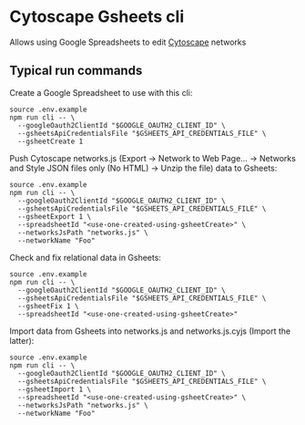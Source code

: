 # Cytoscape Gsheets cli

Allows using Google Spreadsheets to edit [Cytoscape](https://cytoscape.org/) networks

## Typical run commands

Create a Google Spreadsheet to use with this cli:
```
source .env.example
npm run cli -- \
  --googleOauth2ClientId "$GOOGLE_OAUTH2_CLIENT_ID" \
  --gsheetsApiCredentialsFile "$GSHEETS_API_CREDENTIALS_FILE" \
  --gsheetCreate 1
```

Push Cytoscape networks.js (Export -> Network to Web Page... -> Networks and Style JSON files only (No HTML) -> Unzip the file) data to Gsheets:
```
source .env.example
npm run cli -- \
  --googleOauth2ClientId "$GOOGLE_OAUTH2_CLIENT_ID" \
  --gsheetsApiCredentialsFile "$GSHEETS_API_CREDENTIALS_FILE" \
  --gsheetExport 1 \
  --spreadsheetId "<use-one-created-using-gsheetCreate>" \
  --networksJsPath "networks.js" \
  --networkName "Foo"
```

Check and fix relational data in Gsheets:
```
source .env.example
npm run cli -- \
  --googleOauth2ClientId "$GOOGLE_OAUTH2_CLIENT_ID" \
  --gsheetsApiCredentialsFile "$GSHEETS_API_CREDENTIALS_FILE" \
  --gsheetFix 1 \
  --spreadsheetId "<use-one-created-using-gsheetCreate>"
```

Import data from Gsheets into networks.js and networks.js.cyjs (Import the latter):
```
source .env.example
npm run cli -- \
  --googleOauth2ClientId "$GOOGLE_OAUTH2_CLIENT_ID" \
  --gsheetsApiCredentialsFile "$GSHEETS_API_CREDENTIALS_FILE" \
  --gsheetImport 1 \
  --spreadsheetId "<use-one-created-using-gsheetCreate>" \
  --networksJsPath "networks.js" \
  --networkName "Foo"
```
